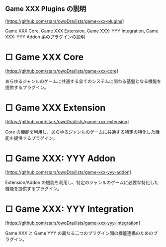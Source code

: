## Game XXX Plugins の説明
[https://github.com/stars/owoDra/lists/game-xxx-plugins]

Game XXX Core, Game XXX Extension, Game XXX: YYY Integration, Game XXX: YYY Addon 系のプラグインの説明


# □ Game XXX Core
[https://github.com/stars/owoDra/lists/game-xxx-core]

あらゆるジャンルのゲームに共通する全てのシステムに関わる基盤となる機能を提供するプラグイン。



# □ Game XXX Extension
[https://github.com/stars/owoDra/lists/game-xxx-extension]

Core の機能を利用し、あらゆるジャンルのゲームに共通する特定の特化した機能を提供するプラグイン。



# □ Game XXX: YYY Addon
[https://github.com/stars/owoDra/lists/game-xxx-yyy-addon]

Extension/Addon の機能を利用し、特定のジャンルのゲームに必要な特化した機能を提供するプラグイン。



# □ Game XXX: YYY Integration
[https://github.com/stars/owoDra/lists/game-xxx-yyy-integration]

Game XXX と Game YYY の異なる二つのプラグイン間の機能連携のためのプラグイン。

